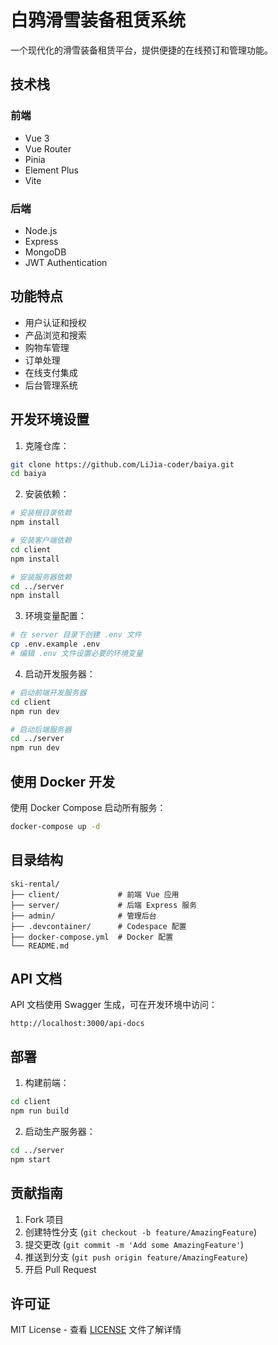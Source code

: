 # 白鸦滑雪装备租赁系统

一个现代化的滑雪装备租赁平台，提供便捷的在线预订和管理功能。

## 技术栈

### 前端
- Vue 3
- Vue Router
- Pinia
- Element Plus
- Vite

### 后端
- Node.js
- Express
- MongoDB
- JWT Authentication

## 功能特点

- 用户认证和授权
- 产品浏览和搜索
- 购物车管理
- 订单处理
- 在线支付集成
- 后台管理系统

## 开发环境设置

1. 克隆仓库：
```bash
git clone https://github.com/LiJia-coder/baiya.git
cd baiya
```

2. 安装依赖：
```bash
# 安装根目录依赖
npm install

# 安装客户端依赖
cd client
npm install

# 安装服务器依赖
cd ../server
npm install
```

3. 环境变量配置：
```bash
# 在 server 目录下创建 .env 文件
cp .env.example .env
# 编辑 .env 文件设置必要的环境变量
```

4. 启动开发服务器：
```bash
# 启动前端开发服务器
cd client
npm run dev

# 启动后端服务器
cd ../server
npm run dev
```

## 使用 Docker 开发

使用 Docker Compose 启动所有服务：
```bash
docker-compose up -d
```

## 目录结构

```
ski-rental/
├── client/             # 前端 Vue 应用
├── server/             # 后端 Express 服务
├── admin/              # 管理后台
├── .devcontainer/      # Codespace 配置
├── docker-compose.yml  # Docker 配置
└── README.md
```

## API 文档

API 文档使用 Swagger 生成，可在开发环境中访问：
```
http://localhost:3000/api-docs
```

## 部署

1. 构建前端：
```bash
cd client
npm run build
```

2. 启动生产服务器：
```bash
cd ../server
npm start
```

## 贡献指南

1. Fork 项目
2. 创建特性分支 (`git checkout -b feature/AmazingFeature`)
3. 提交更改 (`git commit -m 'Add some AmazingFeature'`)
4. 推送到分支 (`git push origin feature/AmazingFeature`)
5. 开启 Pull Request

## 许可证

MIT License - 查看 [LICENSE](LICENSE) 文件了解详情

